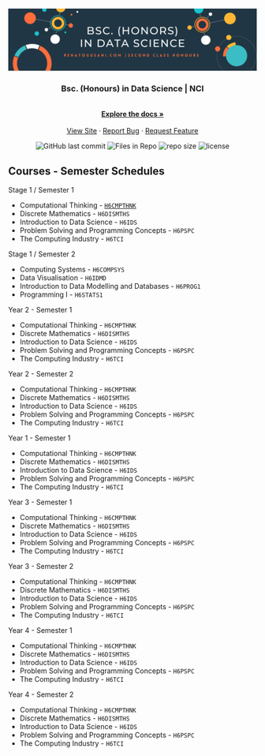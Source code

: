 
<!-- PROJECT LOGO -->
<br />
<div align="center">
  <a href="https://github.com/renatogusani/Bsc.-Data-Science">
    <img src="img/banner.png" alt="Banner">
  </a>

  <h3 align="center">Bsc. (Honours) in Data Science | NCI</h3>

   <p align="center">
     <br />
     <a href="https://github.com/renatogusani/Bsc.-Data-Science"><strong>Explore the docs »</strong></a>
     <br />
     <br />
     <a href="http://renatogusani.github.io">View Site</a>
     ·
     <a href="https://github.com/renatogusani/Bsc.-Data-Science">Report Bug</a>
     ·
     <a href="https://github.com/renatogusani/Bsc.-Data-Science">Request Feature</a>
   </p>
 </div>

<p align="center">
<img alt="GitHub last commit" src="https://img.shields.io/github/last-commit/renatogusani/Bsc.-Data-Science?color=%230062cc&label=last%20commit&logo=Github&style=plastic">
  
<img alt="Files in Repo" src="https://img.shields.io/github/directory-file-count/renatogusani/Bsc.-Data-Science?color=%23414a4c&label=files&logo=Files&logoColor=%23FBFAF3&style=plastic">
  
<img alt="repo size" src="https://img.shields.io/github/repo-size/renatogusani/Bsc.-Data-Science?logo=DocuSign&style=plastic?">
  
<img alt="license" src="https://img.shields.io/github/license/renatogusani/Bsc.-Data-Science?logo=Open%20Source%20Initiative&style=plastic">
</p>

## Courses - Semester Schedules
Stage 1 / Semester 1
- Computational Thinking - [`H6CMPTHNK`](http://courses.ncirl.ie/index.cfm/page/module/moduleId/67603)
- Discrete Mathematics - `H6DISMTHS`
- Introduction to Data Science - `H6IDS`
- Problem Solving and Programming Concepts - `H6PSPC`
- The Computing Industry - `H6TCI`

Stage 1 / Semester 2
- Computing Systems - `H6COMPSYS`
- Data Visualisation - `H6IDMD`
- Introduction to Data Modelling and Databases - `H6PROG1`
- Programming I - `H6STATS1`

Year 2 - Semester 1
- Computational Thinking - `H6CMPTHNK`
- Discrete Mathematics - `H6DISMTHS`
- Introduction to Data Science - `H6IDS`
- Problem Solving and Programming Concepts - `H6PSPC`
- The Computing Industry - `H6TCI`

Year 2 - Semester 2
- Computational Thinking - `H6CMPTHNK`
- Discrete Mathematics - `H6DISMTHS`
- Introduction to Data Science - `H6IDS`
- Problem Solving and Programming Concepts - `H6PSPC`
- The Computing Industry - `H6TCI`

Year 1 - Semester 1
- Computational Thinking - `H6CMPTHNK`
- Discrete Mathematics - `H6DISMTHS`
- Introduction to Data Science - `H6IDS`
- Problem Solving and Programming Concepts - `H6PSPC`
- The Computing Industry - `H6TCI`

Year 3 - Semester 1
- Computational Thinking - `H6CMPTHNK`
- Discrete Mathematics - `H6DISMTHS`
- Introduction to Data Science - `H6IDS`
- Problem Solving and Programming Concepts - `H6PSPC`
- The Computing Industry - `H6TCI`

Year 3 - Semester 2
- Computational Thinking - `H6CMPTHNK`
- Discrete Mathematics - `H6DISMTHS`
- Introduction to Data Science - `H6IDS`
- Problem Solving and Programming Concepts - `H6PSPC`
- The Computing Industry - `H6TCI`

Year 4 - Semester 1
- Computational Thinking - `H6CMPTHNK`
- Discrete Mathematics - `H6DISMTHS`
- Introduction to Data Science - `H6IDS`
- Problem Solving and Programming Concepts - `H6PSPC`
- The Computing Industry - `H6TCI`

Year 4 - Semester 2
- Computational Thinking - `H6CMPTHNK`
- Discrete Mathematics - `H6DISMTHS`
- Introduction to Data Science - `H6IDS`
- Problem Solving and Programming Concepts - `H6PSPC`
- The Computing Industry - `H6TCI`
